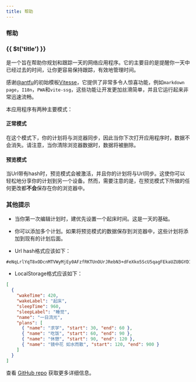 ```yaml
---
title: 帮助
---
```


<div class="text-center">
  <div i-carbon-help class="text-4xl -mb-6 m-auto" />
  <h3>帮助</h3>
</div>

<h3 class="inline mr2" >{{ $t('title') }}</h3><div i-the-my-day class="ml1 mr2 my-c-primary inline-block text-7 vertical-middle"/>是一个旨在帮助你规划和跟踪一天的网络应用程序。它的主要目的是提醒你一天中已经过去的时间，让你更容易保持跟踪，有效地管理时间。

感谢[@antfu](https://github.com/antfu)的初始模板[Vitesse](https://github.com/antfu/vitesse)，它提供了非常多令人惊喜功能，例如`markdown page`，`I18n`，`PWA`和`vite-ssg`，这些功能让开发更加丝滑简单，并且它运行起来非常迅速流畅。

本应用程序有两种主要模式：

#### 正常模式

在这个模式下，你的计划将与浏览器同步，因此当你下次打开应用程序时，数据不会消失。请注意，当你清除浏览器数据时，数据将被删除。

#### 预览模式

当Url带有hash时，预览模式会被激活，并且你的计划将与Url同步。这使你可以轻松地分享你的计划到另一个设备。然而，需要注意的是，在预览模式下所做的任何更改都**不会**保存在你的浏览器中。

### 其他提示

- 当你第一次编辑计划时，建优先设置一个起床时间。这是一天的基础。

- 你可以添加多个计划。如果将预览模式的数据保存到浏览器中，这些计划将添加到现有的计划后面。

- Url hash格式应该如下：

```txt
#eNqLrlYqT8xODcnMTVWyMjEy0AFzfRKTUnOUrJRebN3+dFeXko5ScU5qagFEkaUZUBGYD1P1fO7CF8s7garyEkEKlJ7saHg2femzrY1PW0GiBTmJecVKVkCboPLPNjY9XbsMZGpJYlGJkpUx0MDUvBQlKzODWh24qqcTml8uXYtQBbIWrMoSWdWTPROfta1EqLKEqTI0Qlb2cuqcJzvWvujaqPB0WdOzDVteNPQ8m7oYoQ2oGm66QW1sbSwAtJprzQ==
```

- LocalStorage格式应该如下：

```json
[
  {
    "wakeTime": 420,
    "wakeLabel": "起床",
    "sleepTime": 960,
    "sleepLabel": "睡觉",
    "name": "一日流光",
    "plans": [
      { "name": "求学", "start": 30, "end": 60 },
      { "name": "吃饭", "start": 60, "end": 90 },
      { "name": "休憩", "start": 90, "end": 120 },
      { "name": "镜中花 如水而散", "start": 120, "end": 900 }
    ]
  }
]
```

查看 [GitHub repo](https://github.com/wiidede/my-day) 获取更多详细信息。
